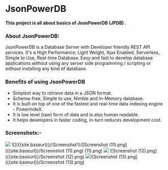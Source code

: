 # JsonPowerDB
**This project is all about basics of JsonPowerDB (JPDB) .**
                           
                           
   ### About JsonPowerDB:
JsonPowerDB is a Database Server with Developer friendly REST API services. It's a High Performance, 
Light Weight, Ajax Enabled, Serverless, Simple to Use, Real-time Database. 
Easy and fast to develop database applications without using any server side programming / scripting 
or without installing any kind of database.

                             
                            
   ### Benefits of using JsonPowerDB
-  Simplest way to retrieve data in a JSON format.
-  Schema-free, Simple to use, Nimble and In-Memory database.
-  It is built on top of one of the fastest and real-time data indexing engine - PowerIndeX.
-  It is low level (raw) form of data and is also human readable.
-  It helps developers in faster coding, in-turn reduces development cost.


### Screenshots:-


![]({{site.baseurl}}//Screenshot%20(10).png)
![]({{site.baseurl}}//Screenshot%![Screenshot (11).png]({{site.baseurl}}/Screenshot (11).png)
(11).png)
![]({{site.baseurl}}//Screenshot%20(12).png)
![Screenshot (12).png]({{site.baseurl}}/Screenshot (12).png)
![]({{site.baseurl}}//Screenshot%20(13).png)![Screenshot (13).png]({{site.baseurl}}/Screenshot (13).png)






